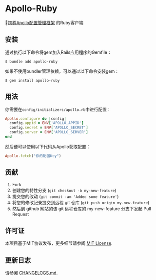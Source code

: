 # Apollo-Ruby

🚀[携程Apollo配置管理框架](https://github.com/apolloconfig/apollo) 的Ruby客户端

## 安装

通过执行以下命令将gem加入Rails应用程序的Gemfile：

    $ bundle add apollo-ruby

如果不使用bundler管理依赖，可以通过以下命令安装gem：

    $ gem install apollo-ruby

## 用法

你需要在`config/initializers/apollo.rb`中进行配置：

```ruby
Apollo.configure do |config|
  config.appid = ENV['APOLLO_APPID']
  config.secret = ENV['APOLLO_SECRET']
  config.server = ENV['APOLLO_SERVER']
end
```

然后便可以使用以下代码从Apollo获取配置：

```ruby
Apollo.fetch("你的配置Key")
```

## 贡献

1. Fork
2. 创建您的特性分支 (`git checkout -b my-new-feature`)
3. 提交您的改动 (`git commit -am 'Added some feature'`)
4. 将您的修改记录提交到远程 git 仓库 (`git push origin my-new-feature`)
5. 然后到 github 网站的该 git 远程仓库的 my-new-feature 分支下发起 Pull Request

## 许可证

本项目基于MIT协议发布，更多细节请参阅 [MIT License](https://opensource.org/licenses/MIT).

## 更新日志

请参阅 [CHANGELOGS.md](./CHANGELOG.md).
